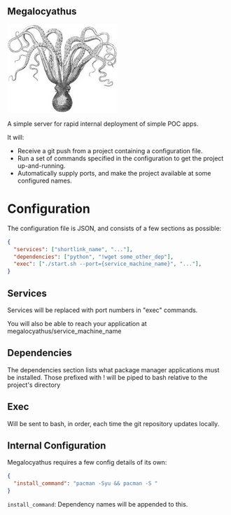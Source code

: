 Megalocyathus
-------------
![Enteroctopus Megalocyathus](mega.jpeg?raw=true)

A simple server for rapid internal deployment of simple POC apps.

It will:
* Receive a git push from a project containing a configuration file.
* Run a set of commands specified in the configuration to get the project up-and-running.
* Automatically supply ports, and make the project available at some configured names.

# Configuration

The configuration file is JSON, and consists of a few sections as possible:

```json
{
  "services": ["shortlink_name", "..."],
  "dependencies": ["python", "!wget some_other_dep"],
  "exec": ["./start.sh --port={service_machine_name}", "..."],
}
```

## Services

Services will be replaced with port numbers in "exec" commands.

You will also be able to reach your application at megalocyathus/service_machine_name

## Dependencies

The dependencies section lists what package manager applications must be installed.
Those prefixed with ! will be piped to bash relative to the project's directory

## Exec

Will be sent to bash, in order, each time the git repository updates locally.


Internal Configuration
----------------------

Megalocyathus requires a few config details of its own:

```json
{
  "install_command": "pacman -Syu && pacman -S "
}
```

`install_command`: Dependency names will be appended to this.
